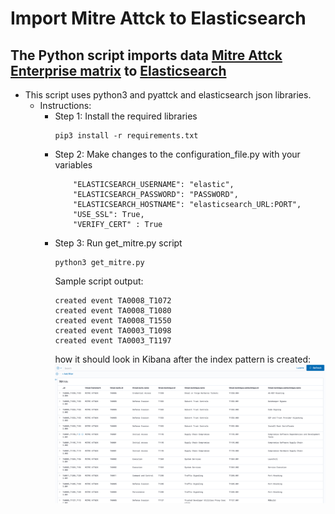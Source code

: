 # Import Mitre Attck to Elasticsearch 

## The Python script imports data [Mitre Attck Enterprise matrix](https://attack.mitre.org/matrices/enterprise/) to [Elasticsearch](https://www.elastic.co/elasticsearch/)


- This script uses python3 and pyattck and elasticsearch json libraries.
  - Instructions:
    - Step 1: Install the required libraries
      ```
      pip3 install -r requirements.txt
      ```
    - Step 2: Make changes to the configuration_file.py with your variables
      ```
          "ELASTICSEARCH_USERNAME": "elastic",
          "ELASTICSEARCH_PASSWORD": "PASSWORD",
          "ELASTICSEARCH_HOSTNAME": "elasticsearch_URL:PORT",
          "USE_SSL": True,
          "VERIFY_CERT" : True
      ```
    - Step 3: Run get_mitre.py script
      ```
      python3 get_mitre.py
      ```
      Sample script output:
      ```
      created event TA0008_T1072
      created event TA0008_T1080
      created event TA0008_T1550
      created event TA0003_T1098
      created event TA0003_T1197
      ```
      how it should look in Kibana after the index pattern is created:
      ![](./files/Kibana_output.png)

        